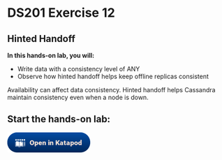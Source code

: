 # DS201 Exercise 12

## Hinted Handoff

**In this hands-on lab, you will:**
* Write data with a consistency level of ANY
* Observe how hinted handoff helps keep offline replicas consistent



Availability can affect data consistency. Hinted handoff helps Cassandra maintain consistency even when a node is down. 

## Start the hands-on lab:

[![Open in KataPod](https://github.com/DataStax-Academy/katapod-shared-assets/blob/main/images/open-in-katapod.png)](https://gitpod.io/##https://github.com/DataStax-Academy/ds201-lab13/)